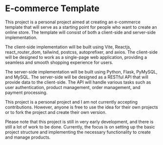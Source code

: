 <div class="flex flex-grow flex-col gap-3">
  <div class="min-h-[20px] flex flex-col items-start gap-4 whitespace-pre-wrap">
    <div class="markdown prose w-full break-words dark:prose-invert dark">
      <h1>E-commerce Template</h1>
      <p>
        This project is a personal project aimed at creating an e-commerce
        template that will serve as a starting point for people who want to
        create an online store. The template will consist of both a client-side
        and server-side implementation.
      </p>
      <p>
        The client-side implementation will be built using Vite, Reactjs,
        react_router_dom, tailwind, postcss, autoprefixer, and axios. The
        client-side will be designed to work as a single-page web application,
        providing a seamless and smooth shopping experience for users.
      </p>
      <p>
        The server-side implementation will be built using Python, Flask,
        PyMySQL, and MySQL. The server-side will be designed as a RESTful API
        that will provide data to the client-side. The API will handle various
        tasks such as user authentication, product management, order management,
        and payment processing.
      </p>
      <p>
        This project is a personal project and I am not currently accepting
        contributions. However, anyone is free to use the idea for their own
        projects or to fork the project and create their own version.
      </p>
      <p>
        Please note that this project is still in very early development, and
        there is still a lot of work to be done. Currently, the focus is on
        setting up the basic project structure and implementing the necessary
        functionality to create and manage products.
      </p>
    </div>
  </div>
</div>
